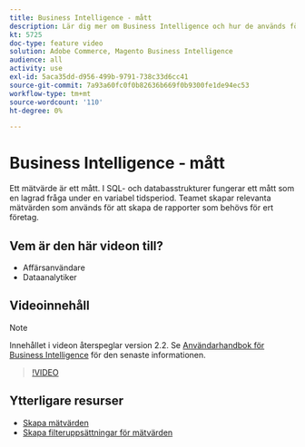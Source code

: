 ```yaml
---
title: Business Intelligence - mått
description: Lär dig mer om Business Intelligence och hur de används för att skapa rapporter.
kt: 5725
doc-type: feature video
solution: Adobe Commerce, Magento Business Intelligence
audience: all
activity: use
exl-id: 5aca35dd-d956-499b-9791-738c33d6cc41
source-git-commit: 7a93a60fc0f0b82636b669f0b9300fe1de94ec53
workflow-type: tm+mt
source-wordcount: '110'
ht-degree: 0%

---
```


# Business Intelligence - mått

Ett mätvärde är ett mått. I SQL- och databasstrukturer fungerar ett mått som en lagrad fråga under en variabel tidsperiod. Teamet skapar relevanta mätvärden som används för att skapa de rapporter som behövs för ert företag.

## Vem är den här videon till?

- Affärsanvändare
- Dataanalytiker

## Videoinnehåll

>[!NOTE]
>
>Innehållet i videon återspeglar version 2.2. Se [Användarhandbok för Business Intelligence](https://docs.magento.com/mbi/) för den senaste informationen.

>[!VIDEO](https://video.tv.adobe.com/v/35980?quality=12&learn=on)

## Ytterligare resurser

- [Skapa mätvärden](https://docs.magento.com/mbi/data-user/reports/ess-manage-data-metrics.html)
- [Skapa filteruppsättningar för mätvärden](https://docs.magento.com/mbi/data-user/reports/ess-manage-data-filters.html)
